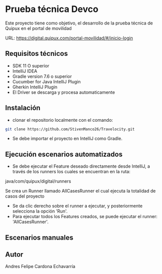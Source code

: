 # Prueba técnica Devco

Este proyecto tiene como objetivo, el desarrollo de la prueba técnica de Quipux en el portal de movilidad

URL: https://digital.quipux.com/portal-movilidad/#/inicio-login

## Requisitos técnicos

* SDK 11 O superior
* IntelliJ IDEA 
* Gradle version 7.6 o superior
* Cucumber for Java IntelliJ Plugin 
* Gherkin IntelliJ Plugin 
* El Driver se descarga y procesa automaticamente

## Instalación

* clonar el repositorio localmente con el comando:
```bash
git clone https://github.com/StivenManco26/Travelocity.git
```
* Se debe importar el proyecto en IntelliJ como Gradle.

## Ejecución escenarios automatizados

* Se debe ejecutar el Feature deseado directamente desde IntelliJ, a través de los runners los cuales se encuentran en la ruta:

java/com/quipux/digital/runners

Se crea un Runner llamado AllCasesRunner el cual ejecuta la totalidad de casos del proyecto

* Se da clic derecho sobre el runner a ejecutar, y posteriormente selecciona la opción 'Run'.
* Para ejecutar todos los Features creados, se puede ejecutar el runner: 'AllCasesRunner'.

## Escenarios manuales


## Autor
Andres Felipe Cardona Echavarría